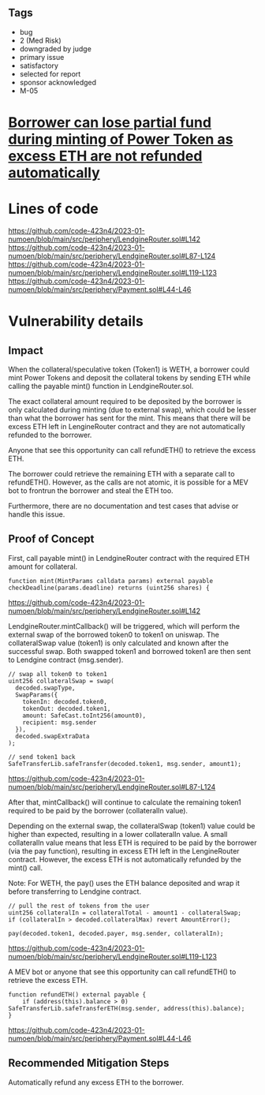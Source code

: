 ## Tags

- bug
- 2 (Med Risk)
- downgraded by judge
- primary issue
- satisfactory
- selected for report
- sponsor acknowledged
- M-05

# [Borrower can lose partial fund during minting of Power Token as excess ETH are not refunded automatically](https://github.com/code-423n4/2023-01-numoen-findings/issues/174) 

# Lines of code

https://github.com/code-423n4/2023-01-numoen/blob/main/src/periphery/LendgineRouter.sol#L142
https://github.com/code-423n4/2023-01-numoen/blob/main/src/periphery/LendgineRouter.sol#L87-L124
https://github.com/code-423n4/2023-01-numoen/blob/main/src/periphery/LendgineRouter.sol#L119-L123
https://github.com/code-423n4/2023-01-numoen/blob/main/src/periphery/Payment.sol#L44-L46


# Vulnerability details

## Impact
When the collateral/speculative token (Token1) is WETH, a borrower could mint Power Tokens and deposit the collateral tokens by sending ETH while calling the payable mint() function in LendgineRouter.sol. 

The exact collateral amount required to be deposited by the borrower is only calculated during minting (due to external swap), which could be lesser than what the borrower has sent for the mint. This means that there will be excess ETH left in LengineRouter contract and they are not automatically refunded to the borrower. 

Anyone that see this opportunity can call refundETH() to retrieve the excess ETH. 

The borrower could retrieve the remaining ETH with a separate call to refundETH(). However, as the calls are not atomic, it is possible for a MEV bot to frontrun the borrower and steal the ETH too. 

Furthermore, there are no documentation and test cases that advise or handle this issue.

## Proof of Concept

First, call payable mint() in LendgineRouter contract with the required ETH amount for collateral. 

	function mint(MintParams calldata params) external payable checkDeadline(params.deadline) returns (uint256 shares) {

https://github.com/code-423n4/2023-01-numoen/blob/main/src/periphery/LendgineRouter.sol#L142

LendgineRouter.mintCallback() will be triggered, which will perform the external swap of the borrowed token0 to token1 on uniswap. The collateralSwap value (token1) is only calculated and known after the successful swap. Both swapped token1 and borrowed token1 are then sent to Lendgine contract (msg.sender).

    // swap all token0 to token1
    uint256 collateralSwap = swap(
      decoded.swapType,
      SwapParams({
        tokenIn: decoded.token0,
        tokenOut: decoded.token1,
        amount: SafeCast.toInt256(amount0),
        recipient: msg.sender
      }),
      decoded.swapExtraData
    );

    // send token1 back
    SafeTransferLib.safeTransfer(decoded.token1, msg.sender, amount1);

https://github.com/code-423n4/2023-01-numoen/blob/main/src/periphery/LendgineRouter.sol#L87-L124

After that, mintCallback() will continue to calculate the remaining token1 required to be paid by the borrower (collateralIn value).  

Depending on the external swap, the collateralSwap (token1) value could be higher than expected, resulting in a lower collateralIn value. A small collateralIn value means that less ETH is required to be paid by the borrower (via the pay function), resulting in excess ETH left in the LengineRouter contract. However, the excess ETH is not automatically refunded by the mint() call.

Note: For WETH, the pay() uses the ETH balance deposited and wrap it before transferring to Lendgine contract.

    // pull the rest of tokens from the user
    uint256 collateralIn = collateralTotal - amount1 - collateralSwap;
    if (collateralIn > decoded.collateralMax) revert AmountError();

    pay(decoded.token1, decoded.payer, msg.sender, collateralIn);

https://github.com/code-423n4/2023-01-numoen/blob/main/src/periphery/LendgineRouter.sol#L119-L123

A MEV bot or anyone that see this opportunity can call refundETH() to retrieve the excess ETH.

	function refundETH() external payable {
		if (address(this).balance > 0) SafeTransferLib.safeTransferETH(msg.sender, address(this).balance);
	}

https://github.com/code-423n4/2023-01-numoen/blob/main/src/periphery/Payment.sol#L44-L46

## Recommended Mitigation Steps
Automatically refund any excess ETH to the borrower.